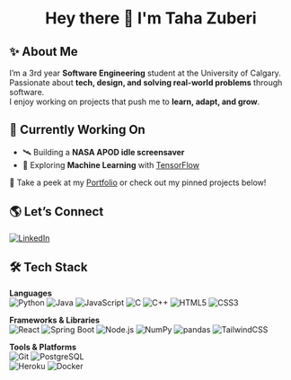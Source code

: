 <h1 align="center">Hey there 👋 I'm Taha Zuberi</h1>

## ✨ About Me
I’m a 3rd year **Software Engineering** student at the University of Calgary.  
Passionate about **tech, design, and solving real-world problems** through software.  
I enjoy working on projects that push me to **learn, adapt, and grow**.  

## 🚧 Currently Working On
- 🛰️ Building a **NASA APOD idle screensaver**  
- 🧠 Exploring **Machine Learning** with [TensorFlow](https://www.tensorflow.org/)  

📂 Take a peek at my [Portfolio](https://tahazuberi.vercel.app)  or check out my pinned projects below!

## 🌎 Let’s Connect
[![LinkedIn](https://img.shields.io/badge/LinkedIn-%230077B5.svg?logo=linkedin&logoColor=white)](https://www.linkedin.com/in/taha-zuberi/)  

## 🛠️ Tech Stack

**Languages**  
![Python](https://img.shields.io/badge/python-%233776AB.svg?style=for-the-badge&logo=python&logoColor=white) 
![Java](https://img.shields.io/badge/java-%23ED8B00.svg?style=for-the-badge&logo=java&logoColor=white) 
![JavaScript](https://img.shields.io/badge/javascript-%23323330.svg?style=for-the-badge&logo=javascript&logoColor=%23F7DF1E) 
![C](https://img.shields.io/badge/C-00599C?style=for-the-badge&logo=c&logoColor=white) 
![C++](https://img.shields.io/badge/C++-00599C?style=for-the-badge&logo=cplusplus&logoColor=white) 
![HTML5](https://img.shields.io/badge/html5-%23E34F26.svg?style=for-the-badge&logo=html5&logoColor=white) 
![CSS3](https://img.shields.io/badge/css3-%231572B6.svg?style=for-the-badge&logo=css3&logoColor=white)  

**Frameworks & Libraries**  
![React](https://img.shields.io/badge/react-%2320232a.svg?style=for-the-badge&logo=react&logoColor=%2361DAFB) 
![Spring Boot](https://img.shields.io/badge/Spring_Boot-6DB33F?style=for-the-badge&logo=springboot&logoColor=white) 
![Node.js](https://img.shields.io/badge/node.js-6DA55F?style=for-the-badge&logo=node.js&logoColor=white) 
![NumPy](https://img.shields.io/badge/numpy-%23013243.svg?style=for-the-badge&logo=numpy&logoColor=white) 
![pandas](https://img.shields.io/badge/pandas-%23150458.svg?style=for-the-badge&logo=pandas&logoColor=white) 
![TailwindCSS](https://img.shields.io/badge/tailwindcss-%2338B2AC.svg?style=for-the-badge&logo=tailwindcss&logoColor=white)  

**Tools & Platforms**  
![Git](https://img.shields.io/badge/git-%23F05033.svg?style=for-the-badge&logo=git&logoColor=white) 
![PostgreSQL](https://img.shields.io/badge/postgresql-%23336791.svg?style=for-the-badge&logo=postgresql&logoColor=white)  
![Heroku](https://img.shields.io/badge/heroku-%23430098.svg?style=for-the-badge&logo=heroku&logoColor=white) 
![Docker](https://img.shields.io/badge/docker-%230db7ed.svg?style=for-the-badge&logo=docker&logoColor=white)  



